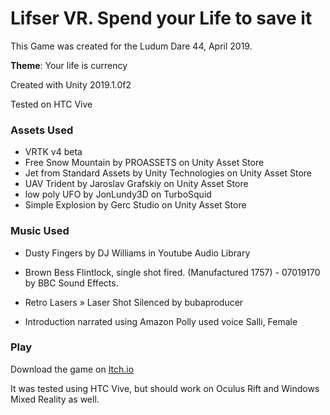 # Lifser VR. Spend your Life to save it

This Game was created for the Ludum Dare 44, April 2019.

**Theme**: Your life is currency

Created with Unity 2019.1.0f2

Tested on HTC Vive

### Assets Used
* VRTK v4 beta 
* Free Snow Mountain by PROASSETS on Unity Asset Store
* Jet from Standard Assets by Unity Technologies on Unity Asset Store
* UAV Trident by Jaroslav Grafskiy on Unity Asset Store
* low poly UFO  by JonLundy3D on TurboSquid
* Simple Explosion by Gerc Studio on Unity Asset Store


### Music Used
* Dusty Fingers by DJ Williams in Youtube Audio Library
* Brown Bess Flintlock, single shot fired. (Manufactured 1757) - 07019170 by BBC Sound Effects. 
* Retro Lasers » Laser Shot Silenced by bubaproducer 

* Introduction narrated using Amazon Polly 
used voice Salli, Female

### Play 

Download the game on [Itch.io](https://saoigames.itch.io/lifser)

It was tested using HTC Vive, but should work on Oculus Rift and Windows Mixed Reality as well. 
